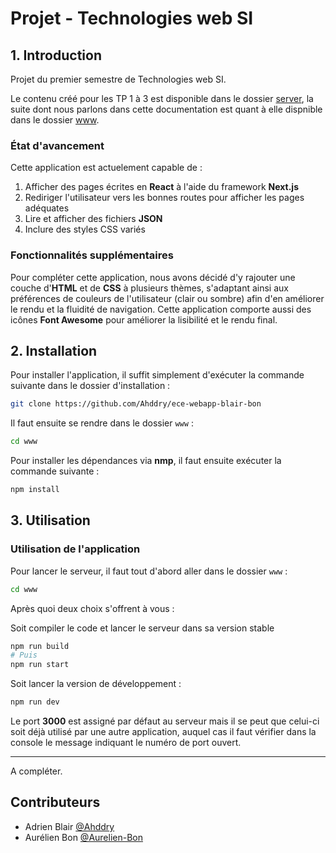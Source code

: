 # Projet - Technologies web SI

## 1. Introduction

Projet du premier semestre de Technologies web SI.

Le contenu créé pour les TP 1 à 3 est disponible dans le dossier [server](https://github.com/Ahddry/ece-webapp-blair-bon/tree/main/server), la suite dont nous parlons dans cette documentation est quant à elle dispnible dans le dossier [www](https://github.com/Ahddry/ece-webapp-blair-bon/tree/main/www).

### État d'avancement

Cette application est actuelement capable de :

1. Afficher des pages écrites en **React** à l'aide du framework **Next.js**
2. Rediriger l'utilisateur vers les bonnes routes pour afficher les pages adéquates
3. Lire et afficher des fichiers **JSON**
4. Inclure des styles CSS variés

### Fonctionnalités supplémentaires

Pour compléter cette application, nous avons décidé d'y rajouter une couche d'**HTML** et de **CSS** à plusieurs thèmes, s'adaptant ainsi aux préférences de couleurs de l'utilisateur (clair ou sombre) afin d'en améliorer le rendu et la fluidité de navigation.
Cette application comporte aussi des icônes **Font Awesome** pour améliorer la lisibilité et le rendu final.

## 2. Installation

Pour installer l'application, il suffit simplement d'exécuter la commande suivante dans le dossier d'installation :

```bash
git clone https://github.com/Ahddry/ece-webapp-blair-bon
```

Il faut ensuite se rendre dans le dossier `www` :

```bash
cd www
```

Pour installer les dépendances via **nmp**, il faut ensuite exécuter la commande suivante :

```bash
npm install
```

## 3. Utilisation

### Utilisation de l'application

Pour lancer le serveur, il faut tout d'abord aller dans le dossier `www` :

```bash
cd www
```

Après quoi deux choix s'offrent à vous :

Soit compiler le code et lancer le serveur dans sa version stable

```bash
npm run build
# Puis
npm run start
```

Soit lancer la version de développement :

```bash
npm run dev
```

Le port **3000** est assigné par défaut au serveur mais il se peut que celui-ci soit déjà utilisé par une autre application, auquel cas il faut vérifier dans la console le message indiquant le numéro de port ouvert.

***

A compléter.

## Contributeurs

- Adrien Blair [@Ahddry](https://github.com/Ahddry)
- Aurélien Bon [@Aurelien-Bon](https://github.com/Aurelien-Bon)
